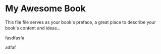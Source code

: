 # My Awesome Book

This file file serves as your book's preface, a great place to describe your book's content and ideas.、

fasdfasfa

adfaf
